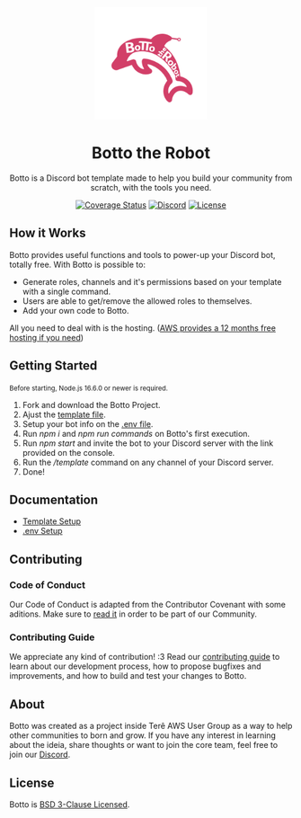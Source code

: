 <div align="center">
<img src="./images/bottoLogo.png" alt="Botto Logo" width="200"/><br />

# Botto the Robot

Botto is a Discord bot template made to help you build your community from scratch, with the tools you need.

[![Coverage Status](https://coveralls.io/repos/github/Katreque/bottotherobot/badge.svg?branch=master)](https://coveralls.io/github/Katreque/bottotherobot?branch=master)
[![Discord](https://img.shields.io/discord/681928564592869392?label=Discord&style=flat-square)](https://discord.gg/SD3FtBy)
[![License](https://img.shields.io/badge/License-BSD%203--Clause-blue.svg?style=flat-square)](https://opensource.org/licenses/BSD-3-Clause)
</div>

## How it Works

Botto provides useful functions and tools to power-up your Discord bot, totally free. With Botto is possible to:

- Generate roles, channels and it's permissions based on your template with a single command.
- Users are able to get/remove the allowed roles to themselves.
- Add your own code to Botto.

All you need to deal with is the hosting. ([AWS provides a 12 months free hosting if you need](https://aws.amazon.com/free/))

## Getting Started

<small>Before starting, Node.js 16.6.0 or newer is required.</small>

1. Fork and download the Botto Project.
2. Ajust the [template file](./docs/TEMPLATE_SETUP.md).
3. Setup your bot info on the [.env file](./docs/ENV_SETUP.md).
4. Run *npm i* and *npm run commands* on Botto's first execution.
5. Run *npm start* and invite the bot to your Discord server with the link provided on the console.
6. Run the */template* command on any channel of your Discord server.
7. Done!

## Documentation

- [Template Setup](./docs/TEMPLATE_SETUP.md)
- [.env Setup](./docs/ENV_SETUP.md)

## Contributing

### Code of Conduct

Our Code of Conduct is adapted from the Contributor Covenant with some aditions. Make sure to [read it](https://github.com/Katreque/bottotherobot/blob/master/CODE_OF_CONDUCT.md) in order to be part of our Community.

### Contributing Guide

We appreciate any kind of contribution! :3 Read our [contributing guide](https://github.com/Katreque/bottotherobot/blob/master/CONTRIBUTING.md) to learn about our development process, how to propose bugfixes and improvements, and how to build and test your changes to Botto.

## About

Botto was created as a project inside Terê AWS User Group as a way to help other communities to born and grow. If you have any interest in learning about the ideia, share thoughts or want to join the core team, feel free to join our [Discord](https://discord.gg/SD3FtBy).

## License

Botto is [BSD 3-Clause Licensed](https://github.com/Katreque/bottotherobot/blob/master/LICENSE).
